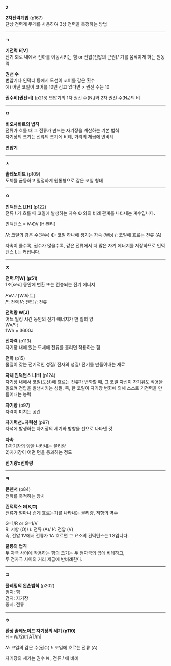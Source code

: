 **2**

**2차전력계법** (p167)  
단상 전력계 두개를 사용하여 3상 전력을 측정하는 방법
*******************************************************************************

**ㄱ**

**기전력 E[V]**  
전기 회로 내에서 전하를 이동시키는 힘 or 전압(전압의 근원)/ 기를 움직이게 하는 원동력  

**권선 수**  
변압기나 인덕터 등에서 도선이 코어를 감은 횟수  
예) 어떤 코일이 코어를 10번 감고 있다면 > 권선 수는 10

**권수비(권선비)** (p215)
변압기의 1차 권선 수(N₁)와 2차 권선 수(N₂)의 비  
*******************************************************************************

**ㅂ**

**비오사바르의 법칙**  
전류가 흐를 때 그 전류가 만드는 자기장을 계산하는 기본 법칙  
자기장의 크기는 전류의 크기에 비례, 거리의 제곱에 반비례  

**변압기**

*******************************************************************************

**ㅅ**

**솔레노이드** (p109)  
도체를 균등하고 밀접하게 원통형으로 감은 코일 형태

*******************************************************************************

**ㅇ**

**인덕턴스 L[H]**  (p122)  
전류 𝐼 가 흐를 때 코일에 발생하는 자속 Φ 와의 비례 관계를 나타내는 계수입니다.

인덕턴스 = 𝑁⋅Φ/𝐼 [H:헨리]

𝑁: 코일의 감은 수(권수)
Φ: 코일 하나에 생기는 자속 (Wb)
𝐼: 코일에 흐르는 전류 (A)  

자속이 클수록, 권수가 많을수록, 
같은 전류에서 더 많은 자기 에너지를 저장하므로 인덕턴스 L는 커집니다.

*******************************************************************************

**ㅈ**

**전력 𝑃[W] (p51)**  
1초[sec] 동안에 변환 또는 전송되는 전기 에너지  

𝑃=𝑉⋅𝐼 [W:와트]  
𝑃: 전력
𝑉: 전압
𝐼: 전류  

**전력량 W[J]**  
어느 일정 시간 동안의 전기 에너지가 한 일의 양  
W=𝑃⋅t  
1Wh = 3600J

**전자력** (p113)  
자기장 내에 있는 도체에 전류를 흘리면 작용하는 힘  

**전하** (p15)  
물질이 갖는 전기적인 성질/ 전자의 성질/ 전기를 만들어내는 재료  

**자체 인덕턴스 L[H]** (p124)  
자기장 내에서 코일(도선)에 흐르는 전류가 변화할 때, 그 코일 자신이 자기유도 작용을
일으켜 전압을 발생시키는 성질.
즉, 한 코일이 자기장 변화에 의해 스스로 기전력을 만들어내는 능력  

**자기장** (p97)  
자력이 미치는 공간  

**자기력선=자력선** (p97)  
자석에 발생하는 자기장의 세기와 방향을 선으로 나타낸 것  

**자속**  
1)자기장의 양을 나타내는 물리량  
2)자기장이 어떤 면을 통과하는 정도  

**전기량=전하량**

*******************************************************************************

**ㅋ**

**콘덴서** (p84)  
전하를 축적하는 장치  

**컨덕턱스 G[S,℧]**  
전류가 얼마나 쉽게 흐르는가를 나타내는 물리량, 저항의 역수  

G=1/R or G=1/V  
R: 저항 (Ω)/ 𝐼: 전류 (A)/ 𝑉: 전압 (V)  
즉, 전압 1V에서 전류가 1A 흐르면 그 요소의 컨덕턴스는 1 S입니다.  

**쿨롱의 법칙**  
두 자극 사이에 작용하는 힘의 크기는 두 점자극의 곱에 비례하고,  
두 점자극 사이의 거리 제곱에 반비례한다.  


*******************************************************************************  
**ㅍ**  

**플레밍의 왼손법칙** (p202)  
엄지: 힘  
검지: 자기장  
중지: 전류  

*******************************************************************************

**ㅎ**

**환상 솔레노이드 자기장의 세기 (p110)**  
H = 𝑁𝐼/2πr[AT/m]

𝑁: 코일의 감은 수(권수)
𝐼: 코일에 흐르는 전류 (A)

자기장의 세기는 권수 𝑁 , 전류 𝐼 에 비례
